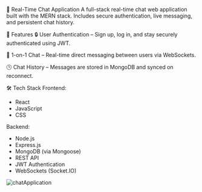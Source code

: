 💬 Real-Time Chat Application
A full-stack real-time chat web application built with the MERN stack. Includes secure authentication, live messaging, and persistent chat history.

🌟 Features
🔒 User Authentication – Sign up, log in, and stay securely authenticated using JWT.

💬 1-on-1 Chat – Real-time direct messaging between users via WebSockets.

🕒 Chat History – Messages are stored in MongoDB and synced on reconnect.

🛠️ Tech Stack
Frontend:
* React
* JavaScript
* CSS

Backend:
* Node.js
* Express.js
* MongoDB (via Mongoose)
* REST API
* JWT Authentication
* WebSockets (Socket.IO)

![chatApplication](https://github.com/user-attachments/assets/2135e071-66ca-4459-a02e-295ec5b7cbab)






